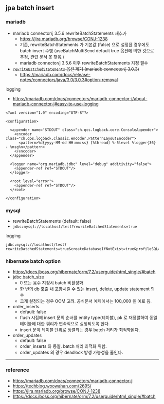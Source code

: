 ## jpa batch insert

### mariadb
- mariadb connector/j 3.5.6 rewriteBatchStatements 재추가
  - https://jira.mariadb.org/browse/CONJ-1238 
  - 기존, rewriteBatchStatements 가 기본값 (false) 으로 설정된 경우에도 batch insert 수행 (useBatchMultiSend default true 옵션에 의한 것으로 추정, 관련 문서 못 찾음.)
  - mariadb connector/j 3.5.6 이후 rewriteBatchStatements 지정 필수
- ~~`rewriteBatchedStatements` 옵션 제거 (mariadb connector/j 3.0.3)~~
  - https://mariadb.com/docs/release-notes/connectors/java/3.0/3.0.3#option-removal

logging
- https://mariadb.com/docs/connectors/mariadb-connector-j/about-mariadb-connector-j#easy-to-use-logging

```
<?xml version="1.0" encoding="UTF-8"?>

<configuration>

  <appender name="STDOUT" class="ch.qos.logback.core.ConsoleAppender">
    <encoder class="ch.qos.logback.classic.encoder.PatternLayoutEncoder">
      <pattern>%d{yyyy-MM-dd HH:mm:ss} [%thread] %-5level %logger{36} - %msg%n</pattern>
    </encoder>
  </appender>

  <logger name="org.mariadb.jdbc" level="debug" additivity="false">
    <appender-ref ref="STDOUT"/>
  </logger>

  <root level="error">
    <appender-ref ref="STDOUT"/>
  </root>

</configuration>

```

### mysql
- rewriteBatchStatements (default: false)
- `jdbc:mysql://localhost/test?rewriteBatchedStatements=true`

logging
```
jdbc:mysql://localhost/test?rewriteBatchedStatements=true&createDatabaseIfNotExist=true&profileSQL=true&logger=Slf4JLogger&maxQuerySizeToLog=99999
```


### hibernate batch option
- https://docs.jboss.org/hibernate/orm/7.2/userguide/html_single/#batch
- jdbc.batch_size
  - 0 또는 음수 지정시 batch 비활성화
  - 한 번의 db 호출 내 포함시킬 수 있는 insert, delete, update statement 의 수
  - 크게 설정되는 경우 OOM 고려. 공식문서 예제에서는 100_000 을 예로 듬.
- order_inserts
  - default: false
  - flush 시점에 insert 문의 순서를 entity type(테이블), pk 로 재정렬하여 동일 테이블에 대한 쿼리가 연속적으로 실행되도록 한다.
  - insert 문이 테이블 단위로 정렬되는 경우 batch 처리가 최적화된다.
- order_updates
  - default: false
  - order_inserts 와 동일. batch 처리 최적화 위함.
  - order_updates 의 경우 deadlock 방생 가능성을 줄인다.



---

### reference
- https://mariadb.com/docs/connectors/mariadb-connector-j
- https://techblog.woowahan.com/2695/
- https://jira.mariadb.org/browse/CONJ-1238
- https://docs.jboss.org/hibernate/orm/7.2/userguide/html_single/#batch
